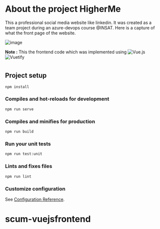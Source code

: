 # About the project HigherMe
This a professional social media website like linkedin. It was created as a team project during an azure-devops course @INSAT.
Here is a capture of what the front page of the website.

![image](https://user-images.githubusercontent.com/60778237/205282072-68d3968b-beee-44e1-804d-ff9f09a5151a.png)

**Note :** This the frontend code which was implemented using ![Vue.js](https://img.shields.io/badge/vuejs-%2335495e.svg?style=for-the-badge&logo=vuedotjs&logoColor=%234FC08D) ![Vuetify](https://img.shields.io/badge/Vuetify-1867C0?style=for-the-badge&logo=vuetify&logoColor=AEDDFF)
# 

## Project setup
```
npm install
```

### Compiles and hot-reloads for development
```
npm run serve
```

### Compiles and minifies for production
```
npm run build
```

### Run your unit tests
```
npm run test:unit
```

### Lints and fixes files
```
npm run lint
```

### Customize configuration
See [Configuration Reference](https://cli.vuejs.org/config/).
# scum-vuejsfrontend
